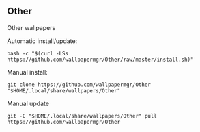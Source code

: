## Other
  
Other wallpapers  
  
Automatic install/update:
  
```shell
bash -c "$(curl -LSs https://github.com/wallpapermgr/Other/raw/master/install.sh)"
```
  
Manual install:
  
```shell
git clone https://github.com/wallpapermgr/Other "$HOME/.local/share/wallpapers/Other"
```
  
Manual update
  
```shell
git -C "$HOME/.local/share/wallpapers/Other" pull https://github.com/wallpapermgr/Other  
```
